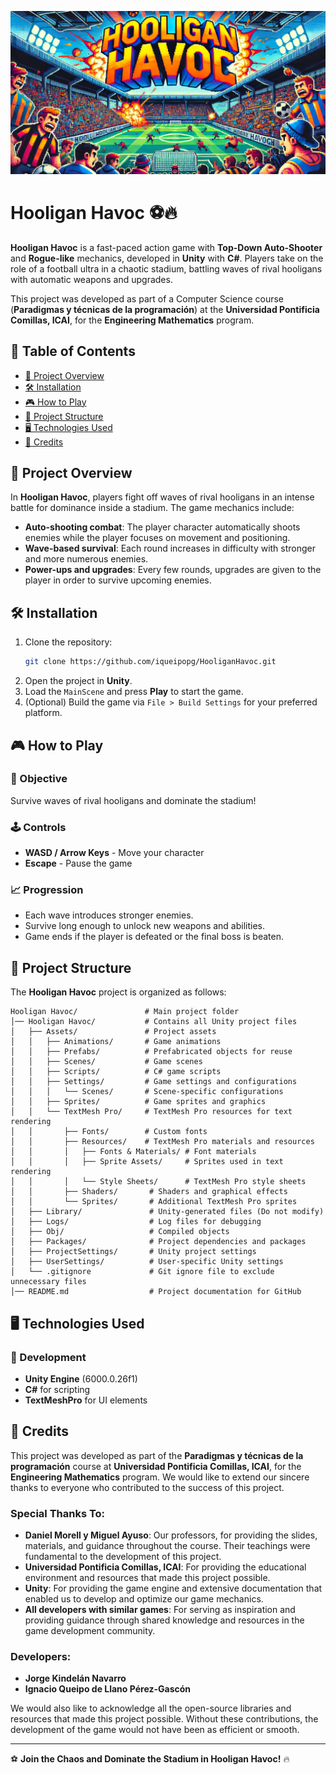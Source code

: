 ![Hooligan Havoc Banner](Banner_HH.png)

# Hooligan Havoc ⚽🔥

**Hooligan Havoc** is a fast-paced action game with **Top-Down Auto-Shooter** and **Rogue-like** mechanics, developed in **Unity** with **C#**. Players take on the role of a football ultra in a chaotic stadium, battling waves of rival hooligans with automatic weapons and upgrades.

This project was developed as part of a Computer Science course (**Paradigmas y técnicas de la programación**) at the **Universidad Pontificia Comillas, ICAI**, for the **Engineering Mathematics** program.

## 📜 Table of Contents
- [📌 Project Overview](#-project-overview)
- [🛠️ Installation](#️-installation)
- [🎮 How to Play](#-how-to-play)
- [📂 Project Structure](#-project-structure)
- [🖥️ Technologies Used](#-technologies-used)
- [🙌 Credits](#-credits)

## 📌 Project Overview

In **Hooligan Havoc**, players fight off waves of rival hooligans in an intense battle for dominance inside a stadium. The game mechanics include:

- **Auto-shooting combat**: The player character automatically shoots enemies while the player focuses on movement and positioning.
- **Wave-based survival**: Each round increases in difficulty with stronger and more numerous enemies.
- **Power-ups and upgrades**: Every few rounds, upgrades are given to the player in order to survive upcoming enemies.

## 🛠️ Installation

1. Clone the repository:
   ```sh
   git clone https://github.com/iqueipopg/HooliganHavoc.git
   ```
2. Open the project in **Unity**.
3. Load the `MainScene` and press **Play** to start the game.
4. (Optional) Build the game via `File > Build Settings` for your preferred platform.

## 🎮 How to Play

### 🎯 Objective
Survive waves of rival hooligans and dominate the stadium!

### 🕹️ Controls
- **WASD / Arrow Keys** - Move your character
- **Escape** - Pause the game

### 📈 Progression
- Each wave introduces stronger enemies.
- Survive long enough to unlock new weapons and abilities.
- Game ends if the player is defeated or the final boss is beaten.

## 📂 Project Structure

The **Hooligan Havoc** project is organized as follows:

```plaintext
Hooligan Havoc/               # Main project folder
│── Hooligan Havoc/           # Contains all Unity project files
│   ├── Assets/               # Project assets
│   │   ├── Animations/       # Game animations
│   │   ├── Prefabs/          # Prefabricated objects for reuse
│   │   ├── Scenes/           # Game scenes
│   │   ├── Scripts/          # C# game scripts
│   │   ├── Settings/         # Game settings and configurations
│   │   │   └── Scenes/       # Scene-specific configurations
│   │   ├── Sprites/          # Game sprites and graphics
│   │   └── TextMesh Pro/     # TextMesh Pro resources for text rendering
│   │       ├── Fonts/        # Custom fonts
│   │       ├── Resources/    # TextMesh Pro materials and resources
│   │       │   ├── Fonts & Materials/ # Font materials
│   │       │   ├── Sprite Assets/     # Sprites used in text rendering
│   │       │   └── Style Sheets/      # TextMesh Pro style sheets
│   │       ├── Shaders/       # Shaders and graphical effects
│   │       └── Sprites/       # Additional TextMesh Pro sprites
│   ├── Library/               # Unity-generated files (Do not modify)
│   ├── Logs/                  # Log files for debugging
│   ├── Obj/                   # Compiled objects
│   ├── Packages/              # Project dependencies and packages
│   ├── ProjectSettings/       # Unity project settings
│   ├── UserSettings/          # User-specific Unity settings
│   └── .gitignore             # Git ignore file to exclude unnecessary files
│── README.md                  # Project documentation for GitHub
```

## 🖥️ Technologies Used

### 🔧 Development
- **Unity Engine** (6000.0.26f1)
- **C#** for scripting
- **TextMeshPro** for UI elements

## 🙌 Credits

This project was developed as part of the **Paradigmas y técnicas de la programación** course at **Universidad Pontificia Comillas, ICAI**, for the **Engineering Mathematics** program. We would like to extend our sincere thanks to everyone who contributed to the success of this project.

### Special Thanks To:
- **Daniel Morell y Miguel Ayuso**: Our professors, for providing the slides, materials, and guidance throughout the course. Their teachings were fundamental to the development of this project.
- **Universidad Pontificia Comillas, ICAI**: For providing the educational environment and resources that made this project possible.
- **Unity**: For providing the game engine and extensive documentation that enabled us to develop and optimize our game mechanics.
- **All developers with similar games**: For serving as inspiration and providing guidance through shared knowledge and resources in the game development community.
  
### Developers:
- **Jorge Kindelán Navarro**
- **Ignacio Queipo de Llano Pérez-Gascón**

We would also like to acknowledge all the open-source libraries and resources that made this project possible. Without these contributions, the development of the game would not have been as efficient or smooth.

---

⚽ **Join the Chaos and Dominate the Stadium in Hooligan Havoc!** 🔥
